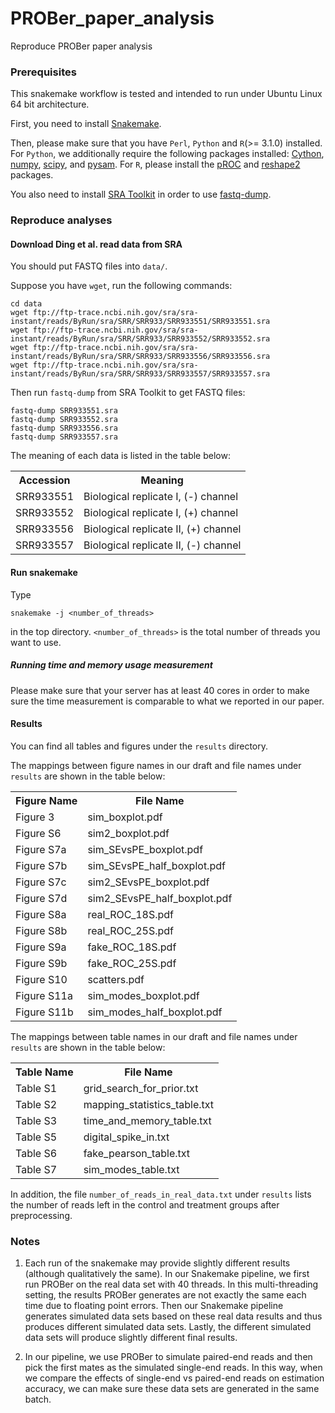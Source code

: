 # PROBer_paper_analysis

Reproduce PROBer paper analysis

### Prerequisites

This snakemake workflow is tested and intended to run under Ubuntu Linux 64 bit architecture.

First, you need to install [Snakemake](https://bitbucket.org/johanneskoester/snakemake/wiki/Home). 

Then, please make sure that you have `Perl`, `Python` and `R`(>= 3.1.0) installed. For `Python`, we additionally require the following packages installed: [Cython](http://cython.org/), [numpy](http://www.numpy.org), [scipy](http://www.scipy.org/), and [pysam](https://github.com/pysam-developers/pysam). For `R`, please install the [pROC](http://cran.r-project.org/web/packages/pROC) and [reshape2](http://cran.r-project.org/web/packages/reshape2) packages.

You also need to install [SRA Toolkit](http://www.ncbi.nlm.nih.gov/Traces/sra/sra.cgi?view=software) in order to use [fastq-dump](http://www.ncbi.nlm.nih.gov/Traces/sra/sra.cgi?view=toolkit_doc&f=fastq-dump).

### Reproduce analyses

#### Download Ding et al. read data from SRA 

You should put FASTQ files into `data/`.

Suppose you have `wget`, run the following commands:

```
cd data
wget ftp://ftp-trace.ncbi.nih.gov/sra/sra-instant/reads/ByRun/sra/SRR/SRR933/SRR933551/SRR933551.sra
wget ftp://ftp-trace.ncbi.nih.gov/sra/sra-instant/reads/ByRun/sra/SRR/SRR933/SRR933552/SRR933552.sra
wget ftp://ftp-trace.ncbi.nih.gov/sra/sra-instant/reads/ByRun/sra/SRR/SRR933/SRR933556/SRR933556.sra
wget ftp://ftp-trace.ncbi.nih.gov/sra/sra-instant/reads/ByRun/sra/SRR/SRR933/SRR933557/SRR933557.sra
```

Then run `fastq-dump` from SRA Toolkit to get FASTQ files:

```
fastq-dump SRR933551.sra 
fastq-dump SRR933552.sra 
fastq-dump SRR933556.sra 
fastq-dump SRR933557.sra 
```

The meaning of each data is listed in the table below:

<table>
        <tr>
                <th>Accession</th>
                <th>Meaning</th>
        </tr>
        <tr>
                <td>SRR933551</td>
                <td>Biological replicate I, (-) channel</td>
        </tr>
        <tr>
                <td>SRR933552</td>
                <td>Biological replicate I, (+) channel</td>
        </tr>
        <tr>
                <td>SRR933556</td>
                <td>Biological replicate II, (+) channel</td>
        </tr>
        <tr>
                <td>SRR933557</td>
                <td>Biological replicate II, (-) channel</td>
        </tr>
</table>

#### Run snakemake

Type

```
snakemake -j <number_of_threads>
```

in the top directory. `<number_of_threads>` is the total number of threads you want to use. 

##### Running time and memory usage measurement

Please make sure that your server has at least 40 cores in order to make sure the time measurement is comparable to what we reported in our paper.

#### Results

You can find all tables and figures under the `results` directory.

The mappings between figure names in our draft and file names under `results` are shown in the table below: 
<table>
        <tr>
                <th>Figure Name</th>
                <th>File Name</th>
        </tr>
        <tr>
                <td>Figure 3</td>
                <td>sim_boxplot.pdf</td>
        </tr>
        <tr>
                <td>Figure S6</td>
                <td>sim2_boxplot.pdf</td>
        </tr>
        <tr>
                <td>Figure S7a</td>
                <td>sim_SEvsPE_boxplot.pdf</td>
        </tr>
        <tr>
                <td>Figure S7b</td>
                <td>sim_SEvsPE_half_boxplot.pdf</td>
        </tr>
        <tr>
                <td>Figure S7c</td>
                <td>sim2_SEvsPE_boxplot.pdf</td>
        </tr>
        <tr>
                <td>Figure S7d</td>
                <td>sim2_SEvsPE_half_boxplot.pdf</td>
        </tr>
        <tr>
                <td>Figure S8a</td>
                <td>real_ROC_18S.pdf</td>
        </tr>
        <tr>
                <td>Figure S8b</td>
                <td>real_ROC_25S.pdf</td>
        </tr>
        <tr>
                <td>Figure S9a</td>
                <td>fake_ROC_18S.pdf</td>
        </tr>
        <tr>
                <td>Figure S9b</td>
                <td>fake_ROC_25S.pdf</td>
        </tr>
        <tr>
                <td>Figure S10</td>
                <td>scatters.pdf</td>
        </tr>
        <tr>
                <td>Figure S11a</td>
                <td>sim_modes_boxplot.pdf</td>
        </tr>
        <tr>
                <td>Figure S11b</td>
                <td>sim_modes_half_boxplot.pdf</td>
        </tr>
</table>

The mappings between table names in our draft and file names under `results` are shown in the table below:
<table>
        <tr>
                <th>Table Name</th>
                <th>File Name</th>
        </tr>
        <tr>
                <td>Table S1</td>
                <td>grid_search_for_prior.txt</td>
        </tr>
        <tr>
                <td>Table S2</td>
                <td>mapping_statistics_table.txt</td>
        </tr>
        <tr>
                <td>Table S3</td>
                <td>time_and_memory_table.txt</td>
        </tr>
        <tr>
                <td>Table S5</td>
                <td>digital_spike_in.txt</td>
        </tr>
        <tr>
                <td>Table S6</td>
                <td>fake_pearson_table.txt</td>
        </tr>
        <tr>
                <td>Table S7</td>
                <td>sim_modes_table.txt</td>
        </tr>
</table>

In addition, the file `number_of_reads_in_real_data.txt` under `results` lists the number of reads left in the control and treatment groups after preprocessing.
   
### Notes

1. Each run of the snakemake may provide slightly different results (although qualitatively the same). In our Snakemake pipeline, we first run PROBer on the real data set with 40 threads. In this multi-threading setting, the results PROBer generates are not exactly the same each time due to floating point errors. Then our Snakemake pipeline generates simulated data sets based on these real data results and thus produces different simulated data sets. Lastly, the different simulated data sets will produce slightly different final results.

2. In our pipeline, we use PROBer to simulate paired-end reads and then pick the first mates as the simulated single-end reads. In this way, when we compare the effects of single-end vs paired-end reads on estimation accuracy, we can make sure these data sets are generated in the same batch.
